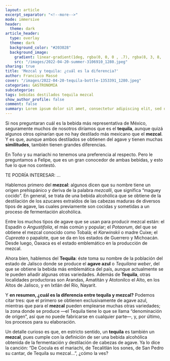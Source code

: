```yaml
---
layout: article
excerpt_separator: "<!--more-->"
mode: immersive
header:
  theme: dark
article_header:
  type: overlay
  theme: dark
  background_color: "#203028"
  background_image:
    gradient: linear-gradient(1deg, rgba(0, 0, 0 , .7), rgba(8, 3, 8, .9))
    src: "/images/2022-04-20-summer-3106910_1280.jpeg"
sharing: true
title: 'Mezcal y tequila: ¿cuál es la diferencia?'
author: Francisco Massé
cover: "/images/2022-04-20-tequila-bottle-1353391_1280.jpeg"
categories: GASTRONOMIA
subcategorie:
tags: bebidas destilados tequila mezcal
show_author_profile: false
comment: false
summary: Lorem ipsum dolor sit amet, consectetur adipiscing elit, sed do eiusmod tempor incididunt ut labore et dolore magna aliqua. Quis auctor elit sed vulputate mi sit. 
---
```

Si nos preguntaran cuál es la bebida más representativa de México, seguramente muchos de nosotros diríamos que es el **tequila**, aunque quizá algunos otros opinarían que no hay destilado más mexicano que el **mezcal**. Y es que, aunque ambos destilados se obtienen del agave y tienen muchas **similitudes**, también tienen grandes diferencias.

En Toño y su mariachi no tenemos una preferencia al respecto. Pero le preguntamos a Felipe, que es un gran conocedor de ambas bebidas, y esto fue lo que nos contestó.

TE PODRÍA INTERESAR: ...

Hablemos primero del **mezcal**: algunos dicen que su nombre tiene un origen prehispánico y deriva de la palabra _mezcalli_, que significa “maguey cocido”. En general, se trata de una bebida alcohólica que se obtiene de la destilación de los azucares extraídos de las cabezas maduras de diversos tipos de agave, las cuales previamente son cocidas y sometidas a un proceso de fermentación alcohólica.

Entre los muchos tipos de agave que se usan para producir mezcal están: el Espadín o _Angustifolia_, el más común y popular; el _Potaorum_, del que se obtiene el mezcal conocido como Tobalá; el _Karwinskii_ o madre Cuixe; el _Cupreata_ o papalote, que se da en los estados de Guerrero y Michoacán. Desde luego, Oaxaca es el estado emblemático en la producción de mezcal.

Ahora bien, hablemos del **Tequila**: éste toma su nombre de la población del estado de Jalisco donde se produce el **agave azul** o _Tequilana weber_, del que se obtiene la bebida más emblemática del país, aunque actualmente se le pueden añadir algunas otras variedades. Además de **Tequila**, otras localidades productoras son Arandas, Amatitán y Atotonilco el Alto, en los Altos de Jalisco, y en Ixtlán del Río, Nayarit.

Y **en resumen, ¿cuál es la diferencia entre tequila y mezcal?** Podemos citar tres: que el primero se obtienen exclusivamente de agave azul, mientras que para el **mezcal** pueden emplearse muchas otras variedades; la zona donde se produce —el Tequila tiene lo que se llama “denominación de origen”, así que no puede fabricarse en cualquier parte—, y, por último, los procesos para su elaboración.

Un detalle curioso es que, en estricto sentido, un **tequila** es también un **mezcal**, pues cumple con la definición de ser una bebida alcohólica obtenida de la fermentación y destilación de cabezas de agave. Ya lo dice la canción: “De Cocula es el mariachi, de Tecalitlán los sones, de San Pedro su cantar, de Tequila su mezcal…”, ¿cómo la ves?